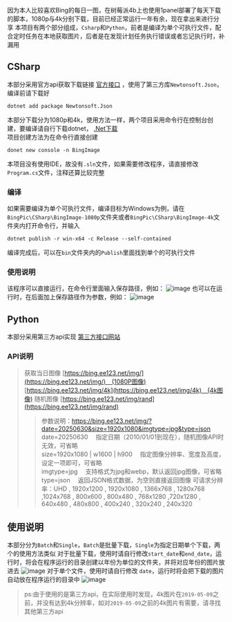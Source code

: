 因为本人比较喜欢Bing的每日一图，在树莓派4b上也使用1panel部署了每天下载的脚本，1080p与4k分别下载，目前已经正常运行一年有余，现在拿出来进行分享
本项目有两个部分组成，`Csharp`和`Python`，前者是编译为单个可执行文件，配合定时任务在本地获取图片，后者是在发现计划任务执行错误或者忘记执行时，补漏用
## CSharp
本部分采用官方api获取下载链接 [官方接口](https://www.bing.com/HPImageArchive.aspx?format=js&idx=0&n=1) ，使用了第三方库`Newtonsoft.Json`，编译前请下载好
```shell
dotnet add package Newtonsoft.Json
```
本部分下载分为1080p和4k，使用方法一样，两个项目采用命令行在控制台创建，要编译请自行下载dotnet， [.Net下载](https://dotnet.microsoft.com/en-us/download)  
项目创建方法为在命令行直接创建
```shell
donet new console -n BingImage
```
本项目没有使用IDE，故没有`.sln`文件，如果需要修改程序，请直接修改`Program.cs`文件，注释还算比较完整
### 编译
如果需要编译为单个可执行文件，编译目标为Windows为例，请在`BingPic\CSharp\BingImage-1080p`文件夹或者`BingPic\CSharp\BingImage-4k`文件夹内打开命令行，并输入
```shell
dotnet publish -r win-x64 -c Release --self-contained
```
编译完成后，可以在`bin`文件夹内的`Publish`里面找到单个的可执行文件
### 使用说明
该程序可以直接运行，在命令行里面输入保存路径，例如：
![image](https://github.com/user-attachments/assets/5589f0a2-1c30-422b-8e90-dd72ba33c81e)
也可以在运行时，在后面加上保存路径作为参数，例如：
![image](https://github.com/user-attachments/assets/b4155301-d51f-4527-8551-6cf3742d1c4b)

## Python
本部分采用第三方api实现 [第三方接口网站](https://bing.ee123.net/)
### API说明
> 获取当日图像 [https://bing.ee123.net/img/](https://bing.ee123.net/img/) (1080P图像) [https://bing.ee123.net/img/4k](https://bing.ee123.net/img/4k) (4k图像)
> 随机图像 [https://bing.ee123.net/img/rand](https://bing.ee123.net/img/rand)
> > 参数说明：https://bing.ee123.net/img/?date=20250630&size=1920x1080&imgtype=jpg&type=json \
> > date=20250630  指定日期（2010/01/01到现在），随机图像API时无效，可省略 \
> > size=1920x1080 | w1600 | h900  指定图像分辨率、宽度及高度，设定一项即可，可省略 \
> > imgtype=jpg  支持格式为jpg和webp，默认返回jpg图像，可省略 \
> > type=json  返回JSON格式数据，为空则直接返回图像
> 可请求分辨率：UHD , 1920x1200 , 1920x1080 , 1366x768 , 1280x768 ,1024x768 , 800x600 , 800x480 , 768x1280 ,720x1280 , 640x480 , 480x800 , 400x240 , 320x240 , 240x320
## 使用说明
本部分分为`Batch`和`Single`，`Batch`是批量下载，`Single`为指定日期单个下载，两个的使用方法类似
对于批量下载，使用时请自行修改`start_date`和`end_date`，运行时，将会在程序运行的目录创建以年份为单位的文件夹，并将对应年份的图片放进去
![image](https://github.com/user-attachments/assets/4852aa29-098f-4129-815d-20d2e2bf8250)
对于单个文件，使用时请自行修改 `date`，运行时将会把下载的图片自动放在程序运行的目录中
![image](https://github.com/user-attachments/assets/8a5be56a-74e8-4b44-8fce-f973e7be9168)

> ps:由于使用的是第三方api，在实际使用时发现，4k图片在`2019-05-09`之前，并没有达到4k分辨率，如对`2019-05-09`之前的4k图片有需要，请寻找其他第三方api
